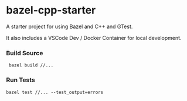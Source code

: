 # bazel-cpp-starter
A starter project for using Bazel and C++ and GTest.

It also includes a VSCode Dev / Docker Container for local development.

### Build Source
```shell
 bazel build //...
```

### Run Tests
```shell
bazel test //... --test_output=errors
```

